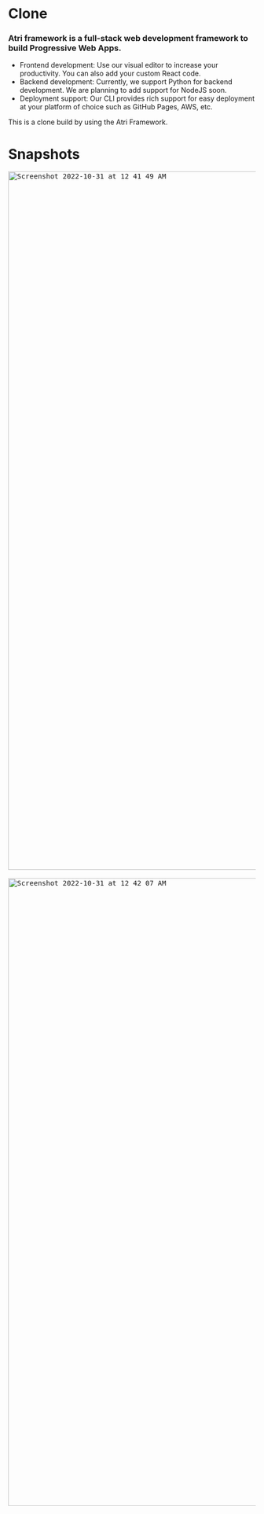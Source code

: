 # Clone

### Atri framework is a full-stack web development framework to build Progressive Web Apps.

- Frontend development: Use our visual editor to increase your productivity. You can also add your custom React code.
- Backend development: Currently, we support Python for backend development. We are planning to add support for NodeJS soon.
- Deployment support: Our CLI provides rich support for easy deployment at your platform of choice such as GitHub Pages, AWS, etc.

This is a clone build by using the Atri Framework.

# Snapshots

<kbd><img width="1421" alt="Screenshot 2022-10-31 at 12 41 49 AM" src="https://user-images.githubusercontent.com/73078636/198897139-517c0771-3168-453a-b78b-ea6df8b82379.png"></kbd>
<br/>
<br/>
<kbd><img width="1277" alt="Screenshot 2022-10-31 at 12 42 07 AM" src="https://user-images.githubusercontent.com/73078636/198897142-005790ac-bef5-42a0-87f0-8c1a904f7b76.png"></kbd>
